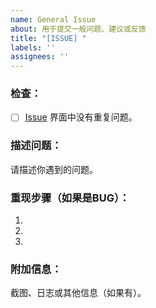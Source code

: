 ```yaml
---
name: General Issue
about: 用于提交一般问题、建议或反馈
title: "[ISSUE] "
labels: ''
assignees: ''
---
```


### 检查：
- [ ]  [Issue](https://github.com/Hotakus/XenoControl/issues) 界面中没有重复问题。

### 描述问题：
请描述你遇到的问题。

### 重现步骤（如果是BUG）：
1.
2.
3.

### 附加信息：
截图、日志或其他信息（如果有）。




